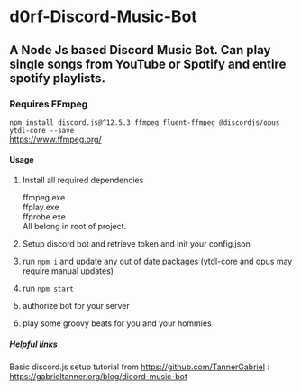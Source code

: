 # d0rf-Discord-Music-Bot
## A Node Js based Discord Music Bot. Can play single songs from YouTube or Spotify and entire spotify playlists.

### Requires FFmpeg 
`npm install discord.js@^12.5.3 ffmpeg fluent-ffmpeg @discordjs/opus ytdl-core --save`  
https://www.ffmpeg.org/

#### Usage  
1. Install all required dependencies  
  
     ffmpeg.exe  
     ffplay.exe  
     ffprobe.exe  
     All belong in root of project.
2. Setup discord bot and retrieve token and init your config.json  
3. run `npm i` and update any out of date packages (ytdl-core and opus may require manual updates)  
4. run `npm start`  
5. authorize bot for your server  
6. play some groovy beats for you and your hommies  

##### Helpful links 

Basic discord.js setup tutorial from https://github.com/TannerGabriel : https://gabrieltanner.org/blog/dicord-music-bot
